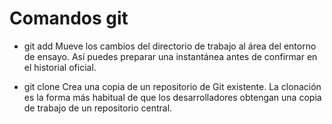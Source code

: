 # Comandos git

- git add
Mueve los cambios del directorio de trabajo al área del entorno de ensayo. Así puedes preparar una instantánea antes de confirmar en el historial oficial.

- git clone
Crea una copia de un repositorio de Git existente. La clonación es la forma más habitual de que los desarrolladores obtengan una copia de trabajo de un repositorio central.